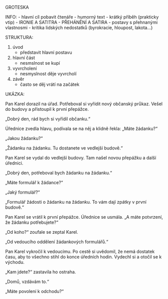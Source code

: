 GROTESKA

INFO:
    - hlavní cíl pobavit čtenáře
    - humorný text - krátký příběh (prakticky vtip)
    - IRONIE A SATITRA
    - PŘEHÁNĚNÍ A SATIRA
    - postavy s přehnanými vlastnosmi
    - kritika lidských nedostatků (byrokracie, hloupost, lakota...)

STRUKTURA:
1. úvod
    - představit hlavní postavu
2. hlavní část
    - nesmslnost se kupí
3. vyvrcholení
    - nesmyslnost děje vyvrcholí
4. závěr
    - často se děj vrátí na začátek

UKÁZKA:

Pan Karel dorazil na úřad. Potřeboval si vyřídit nový občanský průkaz. Vešel do budovy a přistoupil k první přepážce.

„Dobrý den, rád bych si vyřídil občanku.“

Úřednice zvedla hlavu, podívala se na něj a klidně řekla: „Máte žádanku?“

„Jakou žádanku?“

„Žádanku na žádanku. Tu dostanete ve vedlejší budově.“

Pan Karel se vydal do vedlejší budovy. Tam našel novou přepážku a další úřednici.

„Dobrý den, potřeboval bych žádanku na žádanku.“

„Máte formulář k žádance?“

„Jaký formulář?“

„Formulář žádosti o žádanku na žádanku. To vám dají zpátky v první budově.“

Pan Karel se vrátil k první přepážce. Úřednice se usmála. „A máte potvrzení, že žádanku potřebujete?“

„Od koho?“ zoufale se zeptal Karel.

„Od vedoucího oddělení žádankových formulářů.“

Pan Karel vykročil k vedoucímu. Po cestě si uvědomil, že nemá dostatek času, aby to všechno stihl do konce úředních hodin. Vydechl si a otočil se k východu.

„Kam jdete?“ zastavila ho ostraha.

„Domů, vzdávám to.“

„Máte povolení k odchodu?“
